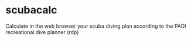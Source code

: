 # scubacalc
Calculate in the web browser your scuba diving plan according to the PADI recreational dive planner (rdp)

